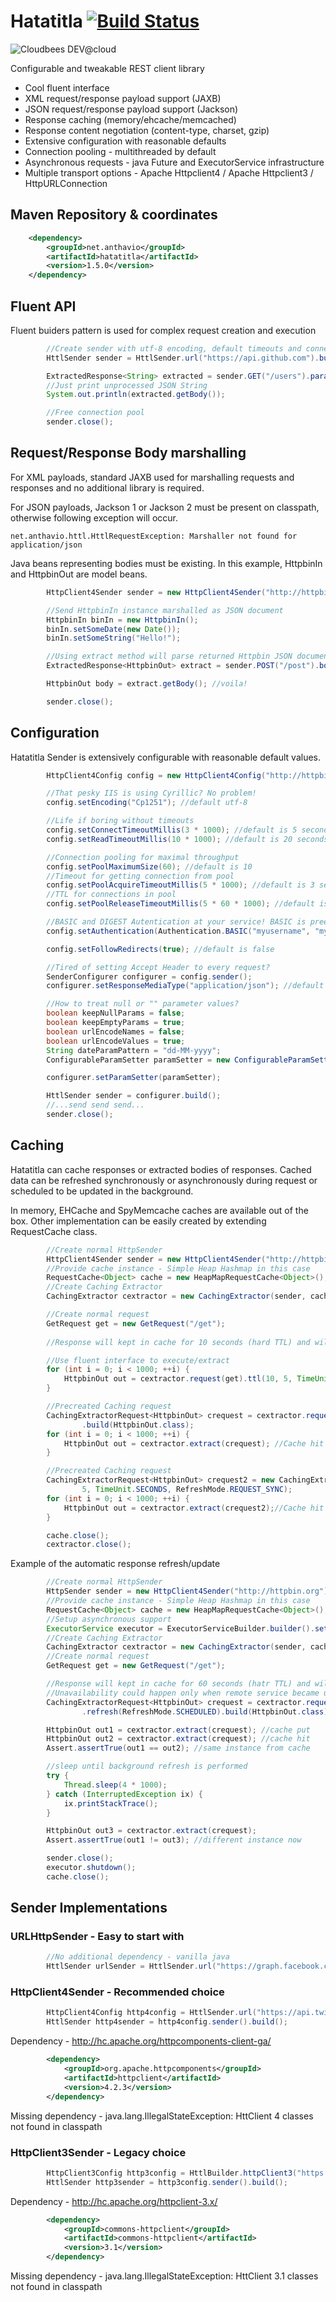 Hatatitla [![Build Status](https://vanek.ci.cloudbees.com/buildStatus/icon?job=hatatitla-snapshot)](https://vanek.ci.cloudbees.com/job/hatatitla-snapshot/)
==========
 ![Cloudbees DEV@cloud](http://www.cloudbees.com/sites/default/files/Button-Powered-by-CB.png)


Configurable and tweakable REST client library

* Cool fluent interface
* XML request/response payload support (JAXB)
* JSON request/response payload support (Jackson)
* Response caching (memory/ehcache/memcached)
* Response content negotiation (content-type, charset, gzip)
* Extensive configuration with reasonable defaults
* Connection pooling - multithreaded by default
* Asynchronous requests - java Future and ExecutorService infrastructure
* Multiple transport options - Apache Httpclient4 / Apache Httpclient3 / HttpURLConnection

Maven Repository & coordinates
-------------

```xml
    <dependency>
        <groupId>net.anthavio</groupId>
        <artifactId>hatatitla</artifactId>
        <version>1.5.0</version>
    </dependency>
```

Fluent API
-------------
Fluent buiders pattern is used for complex request creation and execution

```java
		//Create sender with utf-8 encoding, default timeouts and connection pool
		HttlSender sender = HttlSender.url("https://api.github.com").build();

		ExtractedResponse<String> extracted = sender.GET("/users").param("since", 333).extract(String.class);
		//Just print unprocessed JSON String
		System.out.println(extracted.getBody());

		//Free connection pool
		sender.close();
```


Request/Response Body marshalling
-------------

For XML payloads, standard JAXB used for marshalling requests and responses and no additional library is required.

For JSON payloads, Jackson 1 or Jackson 2 must be present on classpath, otherwise following exception will occur.

```
net.anthavio.httl.HttlRequestException: Marshaller not found for application/json
```
Java beans representing bodies must be existing. In this example, HttpbinIn and HttpbinOut are model beans.

```java
		HttpClient4Sender sender = new HttpClient4Sender("http://httpbin.org");

		//Send HttpbinIn instance marshalled as JSON document
		HttpbinIn binIn = new HttpbinIn();
		binIn.setSomeDate(new Date());
		binIn.setSomeString("Hello!");

		//Using extract method will parse returned Httpbin JSON document into HttpbinOut instance
		ExtractedResponse<HttpbinOut> extract = sender.POST("/post").body(binIn, "application/json").extract(HttpbinOut.class);

		HttpbinOut body = extract.getBody(); //voila!

		sender.close();
```

Configuration
-------------

Hatatitla Sender is extensively configurable with reasonable default values.

```java
		HttpClient4Config config = new HttpClient4Config("http://httpbin.org");

		//That pesky IIS is using Cyrillic? No problem!
		config.setEncoding("Cp1251"); //default utf-8

		//Life if boring without timeouts
		config.setConnectTimeoutMillis(3 * 1000); //default is 5 seconds
		config.setReadTimeoutMillis(10 * 1000); //default is 20 seconds

		//Connection pooling for maximal throughput
		config.setPoolMaximumSize(60); //default is 10
		//Timeout for getting connection from pool
		config.setPoolAcquireTimeoutMillis(5 * 1000); //default is 3 seconds
		//TTL for connections in pool
		config.setPoolReleaseTimeoutMillis(5 * 60 * 1000); //default is 65 seconds

		//BASIC and DIGEST Autentication at your service! BASIC is preemptive by default.
		config.setAuthentication(Authentication.BASIC("myusername", "mypassword"));

		config.setFollowRedirects(true); //default is false

		//Tired of setting Accept Header to every request?
		SenderConfigurer configurer = config.sender();
		configurer.setResponseMediaType("application/json"); //default is none

		//How to treat null or "" parameter values?
		boolean keepNullParams = false;
		boolean keepEmptyParams = true;
		boolean urlEncodeNames = false;
		boolean urlEncodeValues = true;
		String dateParamPattern = "dd-MM-yyyy";
		ConfigurableParamSetter paramSetter = new ConfigurableParamSetter(keepNullParams, keepEmptyParams, urlEncodeNames, urlEncodeValues, dateParamPattern);

		configurer.setParamSetter(paramSetter);

		HttlSender sender = configurer.build();
		//...send send send...
		sender.close();
```


Caching
-------------
Hatatitla can cache responses or extracted bodies of responses. Cached data can be refreshed synchronously or asynchronously during request or scheduled to be updated in the background.

In memory, EHCache and SpyMemcache caches are available out of the box. Other implementation can be easily created by extending RequestCache class.

```java
		//Create normal HttpSender
		HttpClient4Sender sender = new HttpClient4Sender("http://httpbin.org");
		//Provide cache instance - Simple Heap Hashmap in this case
		RequestCache<Object> cache = new HeapMapRequestCache<Object>();
		//Create Caching Extractor
		CachingExtractor cextractor = new CachingExtractor(sender, cache);

		//Create normal request
		GetRequest get = new GetRequest("/get");
		
		//Response will kept in cache for 10 seconds (hard TTL) and will be refreshed every 5 seconds (soft TTL) using background thread.

		//Use fluent interface to execute/extract
		for (int i = 0; i < 1000; ++i) {
			HttpbinOut out = cextractor.request(get).ttl(10, 5, TimeUnit.SECONDS).extract(HttpbinOut.class);//Cache hit
		}

		//Precreated Caching request
		CachingExtractorRequest<HttpbinOut> crequest = cextractor.request(get).ttl(10, 5, TimeUnit.SECONDS)
				.build(HttpbinOut.class);
		for (int i = 0; i < 1000; ++i) {
			HttpbinOut out = cextractor.extract(crequest); //Cache hit
		}

		//Precreated Caching request
		CachingExtractorRequest<HttpbinOut> crequest2 = new CachingExtractorRequest<HttpbinOut>(get, HttpbinOut.class, 10,
				5, TimeUnit.SECONDS, RefreshMode.REQUEST_SYNC);
		for (int i = 0; i < 1000; ++i) {
			HttpbinOut out = cextractor.extract(crequest2);//Cache hit
		}

		cache.close();
		cextractor.close();
```

Example of the automatic response refresh/update

```java
		//Create normal HttpSender
		HttpSender sender = new HttpClient4Sender("http://httpbin.org");
		//Provide cache instance - Simple Heap Hashmap in this case
		RequestCache<Object> cache = new HeapMapRequestCache<Object>();
		//Setup asynchronous support
		ExecutorService executor = ExecutorServiceBuilder.builder().setMaximumPoolSize(1).setMaximumQueueSize(1).build();
		//Create Caching Extractor
		CachingExtractor cextractor = new CachingExtractor(sender, cache, executor);
		//Create normal request
		GetRequest get = new GetRequest("/get");

		//Response will kept in cache for 60 seconds (hatr TTL) and will be refreshed every 3 seconds (soft TTL) using background thread. 
		//Unavailability could happen only when remote service became unaccessible for more than 60-3 seconds
		CachingExtractorRequest<HttpbinOut> crequest = cextractor.request(get).ttl(60, 3, TimeUnit.SECONDS)
				.refresh(RefreshMode.SCHEDULED).build(HttpbinOut.class);

		HttpbinOut out1 = cextractor.extract(crequest); //cache put
		HttpbinOut out2 = cextractor.extract(crequest); //cache hit
		Assert.assertTrue(out1 == out2); //same instance from cache

		//sleep until background refresh is performed
		try {
			Thread.sleep(4 * 1000);
		} catch (InterruptedException ix) {
			ix.printStackTrace();
		}

		HttpbinOut out3 = cextractor.extract(crequest);
		Assert.assertTrue(out1 != out3); //different instance now

		sender.close();
		executor.shutdown();
		cache.close();
```



Sender Implementations
-------------

### URLHttpSender - Easy to start with

```java
		//No additional dependency - vanilla java
		HttlSender urlSender = HttlSender.url("https://graph.facebook.com").build();
```

### HttpClient4Sender - Recommended choice

```java		
		HttpClient4Config http4config = HttlSender.url("https://api.twitter.com").httpClient4();
		HttlSender http4sender = http4config.sender().build();
```
Dependency - http://hc.apache.org/httpcomponents-client-ga/

```xml
		<dependency>
			<groupId>org.apache.httpcomponents</groupId>
			<artifactId>httpclient</artifactId>
			<version>4.2.3</version>
		</dependency>
```

Missing dependency - java.lang.IllegalStateException: HttClient 4 classes not found in classpath

### HttpClient3Sender - Legacy choice

```java
		HttpClient3Config http3config = HttlBuilder.httpClient3("https://api.twitter.com");
		HttlSender http3sender = http3config.sender().build();
```
Dependency - http://hc.apache.org/httpclient-3.x/

```xml
		<dependency>
			<groupId>commons-httpclient</groupId>
			<artifactId>commons-httpclient</artifactId>
			<version>3.1</version>
		</dependency>
```
Missing dependency - java.lang.IllegalStateException: HttClient 3.1 classes not found in classpath
